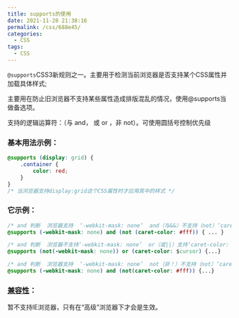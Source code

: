 ```yaml
---
title: supports的使用
date: 2021-11-28 21:38:16
permalink: /css/688e45/
categories:
  - CSS
tags:
  - CSS
---
```


`@supports`CSS3新规则之一。主要用于检测当前浏览器是否支持某个CSS属性并加载具体样式;

主要用在防止旧浏览器不支持某些属性造成排版混乱的情况，使用@supports当做备选项。

<!-- more -->

支持的逻辑运算符：（与 and， 或 or ，非 not）。可使用圆括号控制优先级

### 基本用法示例：
```CSS
@supports (display: grid) {
    .container {
        color: red;
    }
}
/* 当浏览器支持display:grid这个CSS属性时才应用其中的样式 */
```

### 它示例：
```css
/* and 判断  浏览器支持  ‘-webkit-mask: none’  and（与&&）不支持（not）‘caret-color: #fff */
@supports (-webkit-mask: none) and (not (caret-color: #fff)) { ... }

/* and 判断  浏览器不支持‘-webkit-mask: none’  or（或||）支持‘caret-color:  $cursor’ */
@supports (not(-webkit-mask: none)) or (caret-color: $cursor) {...}

/* and 判断  浏览器支持  ‘-webkit-mask: none’  not（非！）不支持（not）‘caret-color:  #fff’ */
@supports (-webkit-mask: none) and (not(caret-color: #fff)) {...}

```

### [兼容性](https://developer.mozilla.org/zh-CN/docs/Web/CSS/@supports#%E6%B5%8F%E8%A7%88%E5%99%A8%E5%85%BC%E5%AE%B9%E6%80%A7)：
暂不支持IE浏览器，只有在“高级”浏览器下才会是生效。

